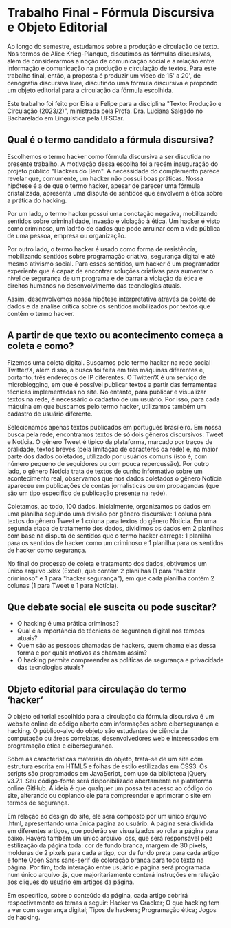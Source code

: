 # Trabalho Final - Fórmula Discursiva e Objeto Editorial
Ao longo do semestre, estudamos sobre a produção e circulação de texto. Nos termos de Alice Krieg-Planque, discutimos as fórmulas discursivas, além de considerarmos a noção de comunicação social e a relação entre informação e comunicação na produção e circulação de textos. Para este trabalho final, então, a proposta é produzir um vídeo de 15' a 20', de cenografia discursiva livre, discutindo uma fórmula discursiva e propondo um objeto editorial para a circulação da fórmula escolhida.

Este trabalho foi feito por Elisa e Felipe para a disciplina "Texto: Produção e Circulação (2023/2)", ministrada pela Profa. Dra. Luciana Salgado no Bacharelado em Linguística pela UFSCar.

## Qual é o termo candidato a fórmula discursiva?

Escolhemos o termo hacker como fórmula discursiva a ser discutida no presente trabalho. A motivação dessa escolha foi a recém inauguração do projeto público "Hackers do Bem". A necessidade do complemento parece revelar que, comumente, um hacker não possui boas práticas. Nossa hipótese é a de que o termo hacker, apesar de parecer uma fórmula cristalizada, apresenta uma disputa de sentidos que envolvem a ética sobre a prática do hacking.

Por um lado, o termo hacker possui uma conotação negativa, mobilizando sentidos sobre criminalidade, invasão e violação à ética. Um hacker é visto como criminoso, um ladrão de dados que pode arruinar com a vida pública de uma pessoa, empresa ou organização.

Por outro lado, o termo hacker é usado como forma de resistência, mobilizando sentidos sobre programação criativa, segurança digital e até mesmo ativismo social. Para esses sentidos, um hacker é um programador experiente que é capaz de encontrar soluções criativas para aumentar o nível de segurança de um programa e de barrar a violação da ética e direitos humanos no desenvolvimento das tecnologias atuais.

Assim, desenvolvemos nossa hipótese interpretativa através da coleta de dados e da análise crítica sobre os sentidos mobilizados por textos que contém o termo hacker.

## A partir de que texto ou acontecimento começa a coleta e como?

Fizemos uma coleta digital. Buscamos pelo termo hacker na rede social Twitter/X, além disso, a busca foi feita em três máquinas diferentes e, portanto, três endereços de IP diferentes. O Twitter/X é um serviço de microblogging, em que é possível publicar textos a partir das ferramentas técnicas implementadas no site. No entanto, para publicar e visualizar textos na rede, é necessário o cadastro de um usuário. Por isso, para cada máquina em que buscamos pelo termo hacker, utilizamos também um cadastro de usuário diferente.

Selecionamos apenas textos publicados em português brasileiro. Em nossa busca pela rede, encontramos textos de só dois gêneros discursivos: Tweet e Notícia. O gênero Tweet é típico da plataforma, marcado por traços de oralidade, textos breves (pela limitação de caracteres da rede) e, na maior parte dos dados coletados, utilizado por usuários comuns (isto é, com número pequeno de seguidores ou com pouca repercussão). Por outro lado, o gênero Notícia trata de textos de cunho informativo sobre um acontecimento real, observamos que nos dados coletados o gênero Notícia apareceu em publicações de contas jornalísticas ou em propagandas (que são um tipo específico de publicação presente na rede).

Coletamos, ao todo, 100 dados. Inicialmente, organizamos os dados em uma planilha seguindo uma divisão por gênero discursivo: 1 coluna para textos do gênero Tweet e 1 coluna para textos do gênero Notícia. Em uma segunda etapa de tratamento dos dados, dividimos os dados em 2 planilhas com base na disputa de sentidos que o termo hacker carrega: 1 planilha para os sentidos de hacker como um criminoso e 1 planilha para os sentidos de hacker como segurança.

No final do processo de coleta e tratamento dos dados, obtivemos um único arquivo .xlsx (Excel), que contém 2 planilhas (1 para "hacker criminoso" e 1 para "hacker segurança"), em que cada planilha contém 2 colunas (1 para Tweet e 1 para Notícia).

## Que debate social ele suscita ou pode suscitar?

- O hacking é uma prática criminosa?
- Qual é a importância de técnicas de segurança digital nos tempos atuais?
- Quem são as pessoas chamadas de hackers, quem chama elas dessa forma e por quais motivos as chamam assim?
- O hacking permite compreender as políticas de segurança e privacidade das tecnologias atuais?

## Objeto editorial para circulação do termo ‘hacker’

O objeto editorial escolhido para a circulação da fórmula discursiva é um website online de código aberto com informações sobre cibersegurança e hacking. O público-alvo do objeto são estudantes de ciência da computação ou áreas correlatas, desenvolvedores web e interessados em programação ética e cibersegurança.

Sobre as características materiais do objeto, trata-se de um site com estrutura escrita em HTML5 e folhas de estilo estilizadas em CSS3. Os scripts são programados em JavaScript, com uso da biblioteca jQuery v3.7.1. Seu código-fonte será disponibilizado abertamente na plataforma online GitHub. A ideia é que qualquer um possa ter acesso ao código do site, alterando ou copiando ele para compreender e aprimorar o site em termos de segurança.

Em relação ao design do site, ele será composto por um único arquivo .html, apresentando uma única página ao usuário. A página será dividida em diferentes artigos, que poderão ser visualizados ao rolar a página para baixo. Haverá também um único arquivo .css, que será responsável pela estilização da página toda: cor de fundo branca, margem de 30 pixels, molduras de 2 pixels para cada artigo, cor de fundo preta para cada artigo e fonte Open Sans sans-serif de coloração branca para todo texto na página. Por fim, toda interação entre usuário e página será programada num único arquivo .js, que majoritariamente conterá instruções em relação aos cliques do usuário em artigos da página.

Em específico, sobre o conteúdo da página, cada artigo cobrirá respectivamente os temas a seguir: Hacker vs Cracker; O que hacking tem a ver com segurança digital; Tipos de hackers; Programação ética; Jogos de hacking.
